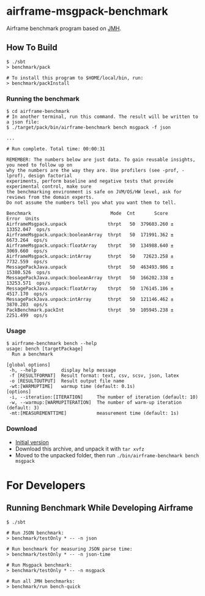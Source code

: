 airframe-msgpack-benchmark
===

Airframe benchmark program based on [JMH](https://openjdk.java.net/projects/code-tools/jmh/).


## How To Build
```
$ ./sbt
> benchmark/pack

# To install this program to $HOME/local/bin, run:
> benchmark/packInstall
```


### Running the benchmark
```
$ cd airframe-benchmark
# In another terminal, run this command. The result will be written to a json file: 
$ ./target/pack/bin/airframe-benchmark bench msgpack -f json

...

# Run complete. Total time: 00:00:31

REMEMBER: The numbers below are just data. To gain reusable insights, you need to follow up on
why the numbers are the way they are. Use profilers (see -prof, -lprof), design factorial
experiments, perform baseline and negative tests that provide experimental control, make sure
the benchmarking environment is safe on JVM/OS/HW level, ask for reviews from the domain experts.
Do not assume the numbers tell you what you want them to tell.

Benchmark                             Mode  Cnt       Score       Error  Units
AirframeMsgpack.unpack               thrpt   50  379603.260 ± 13352.047  ops/s
AirframeMsgpack.unpack:booleanArray  thrpt   50  171991.362 ±  6673.264  ops/s
AirframeMsgpack.unpack:floatArray    thrpt   50  134988.640 ±  3069.660  ops/s
AirframeMsgpack.unpack:intArray      thrpt   50   72623.258 ±  7732.559  ops/s
MessagePackJava.unpack               thrpt   50  463493.986 ± 15380.526  ops/s
MessagePackJava.unpack:booleanArray  thrpt   50  166202.338 ± 13253.571  ops/s
MessagePackJava.unpack:floatArray    thrpt   50  176145.186 ±  4517.170  ops/s
MessagePackJava.unpack:intArray      thrpt   50  121146.462 ±  3870.203  ops/s
PackBenchmark.packInt                thrpt   50  105945.238 ±  2251.499  ops/s
```

### Usage
```
$ airframe-benchmark bench --help
usage: bench [targetPackage]
  Run a benchmark

[global options]
 -h, --help         display help message
 -f [RESULTFORMAT]  Result format: text, csv, scsv, json, latex
 -o [RESULTOUTPUT]  Result output file name
 -wt:[WARMUPTIME]   warmup time (default: 0.1s)
[options]
 -i, --iteration:[ITERATION]     The number of iteration (default: 10)
 -w, --warmup:[WARMUPITERATION]  The number of warm-up iteration (default: 3)
 -mt:[MEASUREMENTTIME]           measurement time (default: 1s)
```

### Download

- [Initial version](https://oss.sonatype.org/content/repositories/snapshots/org/wvlet/airframe/airframe-msgpack-benchmark_2.12/19.3.4+12-0a821f46+20190315-1700-SNAPSHOT/airframe-msgpack-benchmark_2.12-19.3.4+12-0a821f46+20190315-1700-SNAPSHOT.tar.gz)
- Download this archive, and unpack it with `tar xvfz`
- Moved to the unpacked folder, then run `./bin/airframe-benchmark bench msgpack`

# For Developers

## Running Benchmark While Developing Airframe

```
$ ./sbt

# Run JSON benchmark:
> benchmark/testOnly * -- -n json

# Run benchmark for measuring JSON parse time:
> benchmark/testOnly * -- -n json-time

# Run Msgpack benchmark:
> benchmark/testOnly * -- -n msgpack

# Run all JMH benchmarks:
> benchmark/run bench-quick
```

